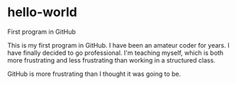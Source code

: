 # hello-world
First program in GitHub

This is my first program in GitHub.  I have been an amateur coder for years.  I have finally decided to go professional.  I'm teaching myself, which is both more frustrating and less frustrating than working in a structured class.

GitHub is more frustrating than I thought it was going to be.

